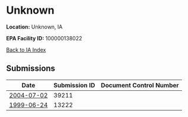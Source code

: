 # Unknown

**Location:** Unknown, IA

**EPA Facility ID:** 100000138022

[Back to IA Index](../../index.md)

## Submissions

| Date | Submission ID | Document Control Number |
|------|--------------|-------------------------|
| [2004-07-02](submissions/39211.md) | 39211 |  |
| [1999-06-24](submissions/13222.md) | 13222 |  |
